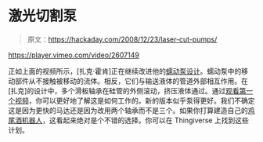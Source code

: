 # 激光切割泵

> 原文：<https://hackaday.com/2008/12/23/laser-cut-pumps/>

<https://player.vimeo.com/video/2607149>

</div> <p>正如上面的视频所示，[扎克·霍肯]正在继续改进他的<a href="http://en.wikipedia.org/wiki/Peristaltic_pump" title="Peristaltic pump - Wikipedia, the free encyclopedia" target="_blank">蠕动泵设计</a>。蠕动泵中的移动部件从不接触被移动的流体。相反，它们与输送液体的管道外部相互作用。在[扎克]的设计中，多个滑板轴承在硅管的外侧滚动，挤压液体通过。通过<a href="http://brepettis.com/blog/2008/12/02/things-zach-smith-lazzzored-a-peristaltic-pump/" title="Bre Pettis | I Make Things" target="_blank">观看第一个视频</a>，你可以更好地了解这是如何工作的。新的版本似乎泵得更好。我们不确定这是因为更快的马达还是因为改用两个轴承而不是三个。如果你打算建造自己的<a href="http://hackaday.com/tag/roboexotica/" title="roboexotica - Hack a Day">鸡尾酒机器人</a>，这看起来绝对是个不错的选择。你可以在 Thingiverse 上找到这些计划。</p> </body> </html>